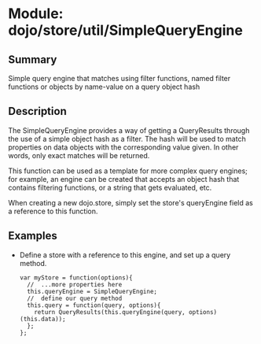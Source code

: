 # Module: dojo/store/util/SimpleQueryEngine

## Summary

Simple query engine that matches using filter functions, named filter
functions or objects by name-value on a query object hash

## Description

The SimpleQueryEngine provides a way of getting a QueryResults through
the use of a simple object hash as a filter.  The hash will be used to
match properties on data objects with the corresponding value given. In
other words, only exact matches will be returned.

This function can be used as a template for more complex query engines;
for example, an engine can be created that accepts an object hash that
contains filtering functions, or a string that gets evaluated, etc.

When creating a new dojo.store, simply set the store's queryEngine
field as a reference to this function.

## Examples

* Define a store with a reference to this engine, and set up a query method.


      var myStore = function(options){
        //  ...more properties here
        this.queryEngine = SimpleQueryEngine;
        //  define our query method
        this.query = function(query, options){
          return QueryResults(this.queryEngine(query, options)(this.data));
        };
      };


